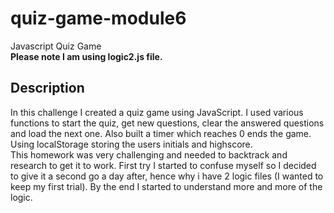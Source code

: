 # quiz-game-module6
Javascript Quiz Game
<br>
<b>Please note I am using logic2.js file.</b>

## Description

In this challenge I created a quiz game using JavaScript.
I used various functions to start the quiz, get new questions, clear the answered questions and load the next one. Also built a timer which reaches 0 ends the game. Using localStorage storing the users initials and highscore.
<br>
This homework was very challenging and needed to backtrack and research to get it to work. First try I started to confuse myself so I decided to give it a second go a day after, hence why i have 2 logic files (I wanted to keep my first trial). By the end I started to understand more and more of the logic.
